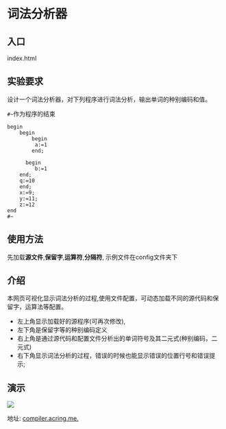 # 词法分析器

## 入口

index.html



## 实验要求

设计一个词法分析器，对下列程序进行词法分析，输出单词的种别编码和值。

`#~`作为程序的结束

```
begin
	begin
		begin 
		 a:=1
 		end;
 		
 	  begin 
		 b:=1
    end;
    q:=10
	end;
	x:=9;
	y:=11;
	z:=12
end
#~
```



## 使用方法

先加载**源文件**,**保留字**,**运算符**,**分隔符**, 示例文件在config文件夹下



## 介绍

本网页可视化显示词法分析的过程,使用文件配置，可动态加载不同的源代码和保留字，运算法等配置。

- 左上角显示加载好的源程序(可再次修改), 
- 左下角是保留字等的种别编码定义
- 右上角是通过源代码和配置文件分析出的单词符号及其二元式(种别编码，二元式)
- 右下角显示词法分析的过程，错误的时候也能显示错误的位置行号和错误提示;



## 演示

![](F:\各种作业\实验作业\编译原理\compiler\lexical-analysis\lex_1.png)



地址: [compiler.acring.me.](http://compiler.acring.me.)